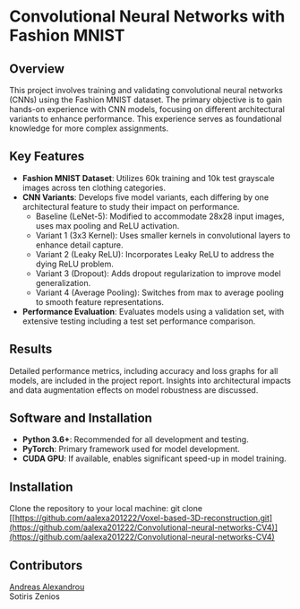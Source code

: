 # Convolutional Neural Networks with Fashion MNIST


## Overview
This project involves training and validating convolutional neural networks (CNNs) using the Fashion MNIST dataset. The primary objective is to gain hands-on experience with CNN models, focusing on different architectural variants to enhance performance. This experience serves as foundational knowledge for more complex assignments.

## Key Features
- **Fashion MNIST Dataset**: Utilizes 60k training and 10k test grayscale images across ten clothing categories.
- **CNN Variants**: Develops five model variants, each differing by one architectural feature to study their impact on performance.
  - Baseline (LeNet-5): Modified to accommodate 28x28 input images, uses max pooling and ReLU activation.
  - Variant 1 (3x3 Kernel): Uses smaller kernels in convolutional layers to enhance detail capture.
  - Variant 2 (Leaky ReLU): Incorporates Leaky ReLU to address the dying ReLU problem.
  - Variant 3 (Dropout): Adds dropout regularization to improve model generalization.
  - Variant 4 (Average Pooling): Switches from max to average pooling to smooth feature representations.
- **Performance Evaluation**: Evaluates models using a validation set, with extensive testing including a test set performance comparison.

## Results
Detailed performance metrics, including accuracy and loss graphs for all models, are included in the project report. Insights into architectural impacts and data augmentation effects on model robustness are discussed.

## Software and Installation
- **Python 3.6+**: Recommended for all development and testing.
- **PyTorch**: Primary framework used for model development.
- **CUDA GPU**: If available, enables significant speed-up in model training.

## Installation
Clone the repository to your local machine:
git clone [[https://github.com/aalexa201222/Voxel-based-3D-reconstruction.git](https://github.com/aalexa201222/Convolutional-neural-networks-CV4)](https://github.com/aalexa201222/Convolutional-neural-networks-CV4)

## Contributors
[Andreas Alexandrou](https://www.linkedin.com/in/andreas-alexandrou-056528242) <br />
Sotiris Zenios
